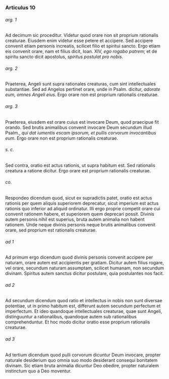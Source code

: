 ### Articulus 10

###### arg. 1
Ad decimum sic proceditur. Videtur quod orare non sit proprium rationalis creaturae. Eiusdem enim videtur esse petere et accipere. Sed accipere convenit etiam personis increatis, scilicet filio et spiritui sancto. Ergo etiam eis convenit orare, nam et filius dicit, Ioan. XIV, *ego rogabo patrem*; et de spiritu sancto dicit apostolus, *spiritus postulat pro nobis*.

###### arg. 2
Praeterea, Angeli sunt supra rationales creaturas, cum sint intellectuales substantiae. Sed ad Angelos pertinet orare, unde in Psalm. dicitur, *adorate eum, omnes Angeli eius*. Ergo orare non est proprium rationalis creaturae.

###### arg. 3
Praeterea, eiusdem est orare cuius est invocare Deum, quod praecipue fit orando. Sed brutis animalibus convenit invocare Deum secundum illud Psalm., *qui dat iumentis escam ipsorum, et pullis corvorum invocantibus eum*. Ergo orare non est proprium rationalis creaturae.

###### s. c.
Sed contra, oratio est actus rationis, ut supra habitum est. Sed rationalis creatura a ratione dicitur. Ergo orare est proprium rationalis creaturae.

###### co.
Respondeo dicendum quod, sicut ex supradictis patet, oratio est actus rationis per quem aliquis superiorem deprecatur, sicut imperium est actus rationis quo inferior ad aliquid ordinatur. Illi ergo proprie competit orare cui convenit rationem habere, et superiorem quem deprecari possit. Divinis autem personis nihil est superius, bruta autem animalia non habent rationem. Unde neque divinis personis neque brutis animalibus convenit orare, sed proprium est rationalis creaturae.

###### ad 1
Ad primum ergo dicendum quod divinis personis convenit accipere per naturam, orare autem est accipientis per gratiam. Dicitur autem filius rogare, vel orare, secundum naturam assumptam, scilicet humanam, non secundum divinam. Spiritus autem sanctus dicitur postulare, quia postulantes nos facit.

###### ad 2
Ad secundum dicendum quod ratio et intellectus in nobis non sunt diversae potentiae, ut in primo habitum est, differunt autem secundum perfectum et imperfectum. Et ideo quandoque intellectuales creaturae, quae sunt Angeli, distinguuntur a rationalibus, quandoque autem sub rationalibus comprehenduntur. Et hoc modo dicitur oratio esse proprium rationalis creaturae.

###### ad 3
Ad tertium dicendum quod pulli corvorum dicuntur Deum invocare, propter naturale desiderium quo omnia suo modo desiderant consequi bonitatem divinam. Sic etiam bruta animalia dicuntur Deo obedire, propter naturalem instinctum quo a Deo moventur.

